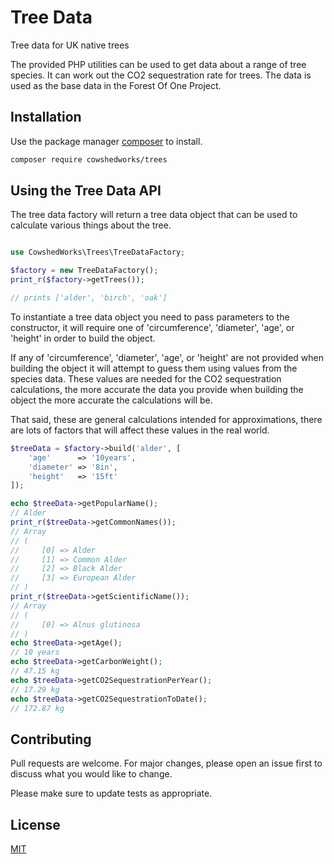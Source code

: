 # Tree Data

Tree data for UK native trees

The provided PHP utilities can be used to get data about a range of tree species. It can work out the CO2 sequestration rate for trees. The data is used as the base data in the Forest Of One Project.

## Installation

Use the package manager [composer](https://getcomposer.org/) to install.

```bash
composer require cowshedworks/trees
```

## Using the Tree Data API

The tree data factory will return a tree data object that can be used to calculate various things about the tree.

```PHP

use CowshedWorks\Trees\TreeDataFactory;

$factory = new TreeDataFactory();
print_r($factory->getTrees());

// prints ['alder', 'birch', 'oak']
```

To instantiate a tree data object you need to pass parameters to the constructor, it will require one of 'circumference', 'diameter', 'age', or 'height' in order to build the object.

If any of 'circumference', 'diameter', 'age', or 'height' are not provided when building the object it will attempt to guess them using values from the species data. These values are needed for the CO2 sequestration calculations, the more accurate the data you provide when building the object the more accurate the calculations will be.

That said, these are general calculations intended for approximations, there are lots of factors that will affect these values in the real world.

```PHP
$treeData = $factory->build('alder', [
    'age'      => '10years',
    'diameter' => '8in',
    'height'   => '15ft'
]);

echo $treeData->getPopularName();
// Alder
print_r($treeData->getCommonNames());
// Array
// (
//     [0] => Alder
//     [1] => Common Alder
//     [2] => Black Alder
//     [3] => European Alder
// )
print_r($treeData->getScientificName());
// Array
// (
//     [0] => Alnus glutinosa
// )
echo $treeData->getAge();
// 10 years
echo $treeData->getCarbonWeight();
// 47.15 kg
echo $treeData->getCO2SequestrationPerYear();
// 17.29 kg
echo $treeData->getCO2SequestrationToDate();
// 172.87 kg
```


## Contributing
Pull requests are welcome. For major changes, please open an issue first to discuss what you would like to change.

Please make sure to update tests as appropriate.

## License
[MIT](https://choosealicense.com/licenses/mit/)
